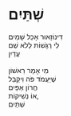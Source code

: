 # שְׁתַּיִם

דִּינוֹזָאוּר אָכַל שָׁמַיִם\
לִי רְגָשׁוֹת לְלֹא שֵׁם\
עֲדַיִן\
\
מִי אָמַר רִאשׁוֹן\
שֶׁיַּעֲמֹד פֹּה וִיקַבֵּל\
חֲרוֹן אַפַּיִם\
אוֹ נְשִׁיקוֹת,\
שְׁתַּיִם